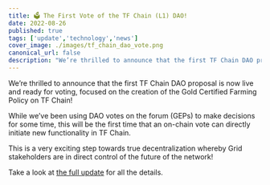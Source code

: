 ```yaml
---
title: 🗳 The First Vote of the TF Chain (L1) DAO!
date: 2022-08-26
published: true
tags: ['update','technology','news']
cover_image: ./images/tf_chain_dao_vote.png
canonical_url: false
description: "We’re thrilled to announce that the first TF Chain DAO proposal is now live and ready for voting, focused on the creation of the Gold Certified Farming Policy on TF Chain!"
---
```


We’re thrilled to announce that the first TF Chain DAO proposal is now live and ready for voting, focused on the creation of the Gold Certified Farming Policy on TF Chain!

While we’ve been using DAO votes on the forum (GEPs) to make decisions for some time, this will be the first time that an on-chain vote can directly initiate new functionality in TF Chain.

This is a very exciting step towards true decentralization whereby Grid stakeholders are in direct control of the future of the network!

Take a look at [the full update](https://forum.threefold.io/t/the-first-vote-of-the-threefold-tf-chain-l1-dao-gold-certified-farming/3323n) for all the details.